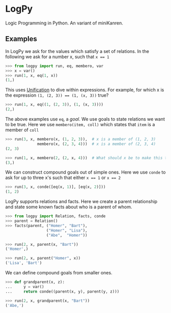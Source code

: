 LogPy
=====

Logic Programming in Python.  An variant of miniKanren.

Examples
--------

In LogPy we ask for the values which satisfy a set of relations.  In the
following we ask for a number x, such that `x == 1`
~~~~~~~~~~~Python
>>> from logpy import run, eq, membero, var
>>> x = var()
>>> run(1, x, eq(1, x))
(1,)
~~~~~~~~~~~

This uses
[Unification](http://en.wikipedia.org/wiki/Unification_(computer_science)) to
dive within expressions.  For example, for which x is the expression 
`(1, (2, 3)) == (1, (x, 3))` true?

~~~~~~~~~~~Python
>>> run(1, x, eq((1, (2, 3)), (1, (x, 3))))
(2,)
~~~~~~~~~~~

The above examples use `eq`, a *goal*.  We use goals to state relations we want
to be true.  Here we use `membero(item, coll)` which states that `item` is a
member of `coll`

~~~~~~~~~~~Python
>>> run(3, x, membero(x, (1, 2, 3)),  # x is a member of (1, 2, 3)
              membero(x, (2, 3, 4)))  # x is a member of (2, 3, 4)
(2, 3)

>>> run(1, x, membero(2, (2, x, 4)))  # What should x be to make this true?
(3,)
~~~~~~~~~~~

We can construct compound goals out of simple ones.  Here we use `conde` to ask
for up to three x's such that either `x == 1` or `x == 2`

~~~~~~~~~~~Python
>>> run(3, x, conde([eq(x, 1)], [eq(x, 2)]))
(1, 2)
~~~~~~~~~~~

LogPy supports relations and facts.  Here we create a parent relationship and
state some known facts about who is a parent of whom.

~~~~~~~~~~~Python
>>> from logpy import Relation, facts, conde
>>> parent = Relation()
>>> facts(parent, ("Homer", "Bart"),
                  ("Homer", "Lisa"),
                  ("Abe",  "Homer"))

>>> run(2, x, parent(x, "Bart"))
('Homer',)

>>> run(2, x, parent("Homer", x))
('Lisa', 'Bart')
~~~~~~~~~~~~

We can define compound goals from smaller ones.

~~~~~~~~~~~Python
>>> def grandparent(x, z):
...     y = var()
...     return conde((parent(x, y), parent(y, z)))

>>> run(2, x, grandparent(x, "Bart"))
('Abe,')
~~~~~~~~~~~

